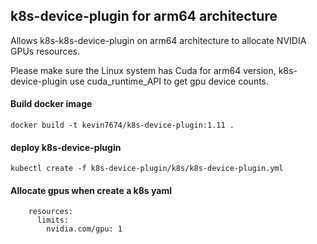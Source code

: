 ## k8s-device-plugin for arm64 architecture

Allows k8s-k8s-device-plugin on arm64 architecture to allocate  NVIDIA GPUs resources.

Please make sure the Linux system has Cuda for arm64 version, k8s-device-plugin use cuda_runtime_API to get gpu device counts.

#### Build docker image
```
docker build -t kevin7674/k8s-device-plugin:1.11 .
```
#### deploy k8s-device-plugin
```
kubectl create -f k8s-device-plugin/k8s/k8s-device-plugin.yml
```
#### Allocate gpus when create a k8s yaml
```
    resources:
      limits:
        nvidia.com/gpu: 1
```
